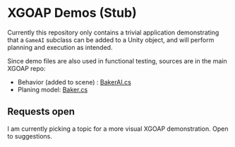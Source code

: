 # XGOAP Demos (Stub)

Currently this repository only contains a trivial application demonstrating that a `GameAI` subclass can be added to a Unity object, and will perform planning and execution as intended.

Since demo files are also used in functional testing, sources are in the main XGOAP repo:

- Behavior (added to scene) : [BakerAI.cs](https://github.com/active-logic/xgoap/blob/master/Runtime/Demos/BakerAI.cs)
- Planing model: [Baker.cs](https://github.com/active-logic/xgoap/blob/master/Runtime/Demos/Baker.cs)

## Requests open

I am currently picking a topic for a more visual XGOAP demonstration. Open to suggestions.
